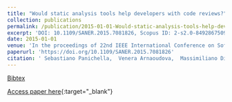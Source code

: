 ```yaml
---
title: "Would static analysis tools help developers with code reviews?"
collection: publications
permalink: /publication/2015-01-01-Would-static-analysis-tools-help-developers-with-code-reviews
excerpt: 'DOI: 10.1109/SANER.2015.7081826, Scopus ID: 2-s2.0-84928675099, Cited by: 21'
date: 2015-01-01
venue: 'In the proceedings of 22nd IEEE International Conference on Software Analysis, Evolution, and Reengineering, SANER 2015, Montreal, QC, Canada, March 2-6, 2015'
paperurl: 'https://doi.org/10.1109/SANER.2015.7081826'
citation: ' Sebastiano Panichella,  Venera Arnaoudova,  Massimiliano Di,  Giuliano Antoniol, &quot;Would static analysis tools help developers with code reviews?.&quot; In the proceedings of 22nd IEEE International Conference on Software Analysis, Evolution, and Reengineering, SANER 2015, Montreal, QC, Canada, March 2-6, 2015, 2015.'
---
```

[Bibtex](https://dblp.org/rec/bib/conf/wcre/PanichellaAPA15)

[Access paper here](https://doi.org/10.1109/SANER.2015.7081826){:target="_blank"}
